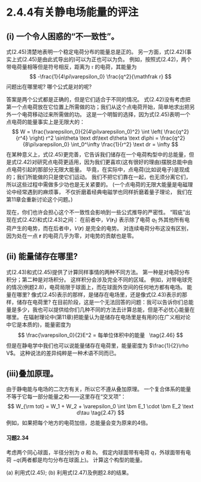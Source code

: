 # 2.4.4有关静电场能量的评注

## (i) 一个令人困惑的“不一致性”。

式(2.45)清楚地表明一个稳定电荷分布的能量总是正的。
另一方面，式(2.42)(事实上式(2.45)是由此式导出的)可以为正也可以为负。
例如，按照式(2.42)，两个带电荷量相等但是符号相反，距离为 $\mathfrak r$ 的电荷，其能量为
$$
  -\frac{1}{4\pi\varepsilon_0} \frac{q^2}{\mathfrak r}
$$
问题出在哪里呢?
哪个公式是对的呢?

答案是两个公式都是正确的，但是它们适合于不同的情况。
式(2.42)没有考虑把第一个点电荷放在它位置上所需做的功；我们从这个点电荷开始，简单地求出把另外一个电荷移动过来所需做的功。
这是一个明智的选择，因为式(2.45)表明一个点电荷的能量事实上是无限大的：
$$
  W = \frac{\varepsilon_0}{2(4\pi\varepsilon_0)^2} \int \left( \frac{q^2}{r^4} \right)  r^2 \sin\theta \text dt\text d\theta \text d\phi = \frac{q^2}{8\pi\varepsilon_0} \int_0^\infty \frac{1}{r^2} \text dr = \infty
$$
在某种意义上，式(2.45)更完善，它告诉我们储存在一个电荷构型中的总能量，但是式(2.42)对研究点电荷更适用，因为我们更喜欢(这有很好的理由)摆脱总能中由点电荷引起的那部分无限大能量。
毕竟，在实际中，点电荷(比如说电子)是现成的；我们所能做的只是使它们运动。
我们不把它们靠在一起，也无须分离它们，所以这些过程中需做多少功也是无关紧要的。
(一个点电荷的无限大能量是电磁理论中经常遇到的麻烦事， 不仅折磨着经典电磁学也同样折磨着量子理论， 我们在第11章会重新讨论这个问题。)

现在，你们也许会担心这个不一致性会影响到一些公式推导的严密性。
“瑕疵”出现在式(2.42)和式(2.43)之间：
在前者中，$V(\bm r_1)$ 表示除了电荷 $q_1$ 外其他所有电荷产生的电势，而在后者中，$V(\bm r)$ 是完全的电势。
对连续电荷分布这没有区别，因为处在一点 $\bm r$ 的电荷几乎为零，对电势的贡献也是零。

## (ii) 能量储存在哪里?

式(2.43)和式(2.45)提供了计算同样事情的两种不同方法。
第一种是对电荷分布积分；第二种是对场积分。
这样积分会涉及完全不同的区域。
例如，对带电球壳的情况(例题2.8)，电荷局限于球面上，而在球面外空间的任何地方都有电场。
能量在哪里?
像式(2.45)表示的那样，是储存在电场里，还是像式(2.43)表示的那样，储存在电荷里?
在目前阶段，这是一个无法回答的问题：我可以告诉你们总能量是多少，我也可以提供给你们几种不同的方法去计算总能，但是不必忧心能量在哪里。
在辐射理论中(第11章)把能量认为是储存在电场里是有用的(在广义相对论中它是本质的)，能量密度为
$$
  \frac{\varepsilon_0}{2}E^2 = 每单位体积中的能量  
  \tag{2.46}
$$
但是在静电学中我们也可以说能量储存在电荷里，能量密度为 $\frac{1}{2}\rho V$。
这种说法的差异纯粹是一种术语不同而已。

## (iii)叠加原理。

由于静电能与电场的二次方有关，所以它不遵从叠加原理。
一个复合体系的能量不等于它每一部分能量之和——这里存在“交叉项”：
$$
  W_{\rm tot}
  = W_1 + W_2 + \varepsilon_0 \int \bm E_1 \cdot \bm E_2 \text d\tau
  \tag{2.47}
$$
例如，如果把每个地方的电荷加倍，总能量会变为原来的4倍。

#### 习题2.34
考虑两个同心球面，半径分别为 $a$ 和 $b$。
假定内球面带有电荷 $q$，外球面带有电荷 $-q$(两者都是均匀分布在球面上)。
计算这个构型的能量。

(a) 利用式(2.45);
(b) 利用式(2.47)及例题2.8的结果。
